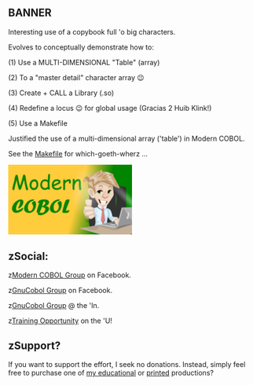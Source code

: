 ## BANNER
Interesting use of a copybook full 'o big characters. 

Evolves to conceptually demonstrate how to:

(1) Use a MULTI-DIMENSIONAL "Table" (array) 

(2) To a "master detail" character array 😉 

(3) Create + CALL a Library (.so)

(4) Redefine a locus 😉 for global usage (Gracias 2 Huib Klink!)

(5) Use a Makefile

Justified the use of a multi-dimensional array ('table') in Modern COBOL.

See the [Makefile](https://github.com/soft9000/COBOL/blob/main/TheCommons/BANNER/Makefile) for which-goeth-wherz ...

<img src='https://github.com/soft9000/COBOL/blob/main/_IMAGES/SimplyCOBOL_Logo.jpg' width='50%' height='50%'>

## zSocial:

z[Modern COBOL Group](https://www.facebook.com/profile.php?id=61553633952913) on Facebook.

z[GnuCobol Group](https://www.facebook.com/groups/gnucobol) on Facebook.

z[GnuCobol Group](https://www.linkedin.com/groups/12921968/) @ the 'In.

z[Training Opportunity](https://www.udemy.com/course/simply-cobol) on the 'U!


## zSupport?
If you want to support the effort, I seek no donations. Instead, simply feel free to purchase one of [my educational](https://www.udemy.com/user/randallnagy2/) or [printed](https://www.amazon.com/Randall-Nagy/e/B08ZJLH1VN?ref=sr_ntt_srch_lnk_1&qid=1660050704&sr=8-1) productions?
